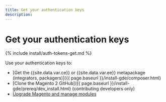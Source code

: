 ```yaml
---
title: Get your authentication keys
description:
---
```


# Get your authentication keys

{% include install/auth-tokens-get.md %}

Use your authentication keys to:

*  [Get the {{site.data.var.ce}} or {{site.data.var.ee}} metapackage (integrators, packagers)]({{ page.baseurl }}/install-gde/composer.html)
*  [Clone the Magento 2 GitHub]({{ page.baseurl }}/install-gde/prereq/dev_install.html) (contributing developers only)
*  [Upgrade Magento and manage modules](https://experienceleague.adobe.com/docs/commerce-operations/upgrade-guide/overview.html)
